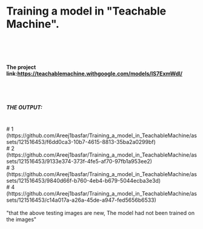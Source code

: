 # Training a model in "Teachable Machine".<br><br><br>
#### The project link:https://teachablemachine.withgoogle.com/models/lS7ExmWdl/
<br><br>
##### THE OUTPUT:
<br>
# 1
<br>
(https://github.com/Areej1basfar/Training_a_model_in_TeachableMachine/assets/121516453/f6dd0ca3-10b7-4615-8813-35ba2a0299bf)
<br>
# 2
<br>
(https://github.com/Areej1basfar/Training_a_model_in_TeachableMachine/assets/121516453/9133e374-373f-4fe5-af70-97fb1a953ee2)
<br>
# 3
<br>
(https://github.com/Areej1basfar/Training_a_model_in_TeachableMachine/assets/121516453/9840d66f-b760-4eb4-b679-5044ecba3e3d)
<br>
# 4
<br>
(https://github.com/Areej1basfar/Training_a_model_in_TeachableMachine/assets/121516453/c14a017a-a26a-45de-a947-fed5656b6533)
<br><br>
"that the above testing images are new, The model had not been trained on the images"
